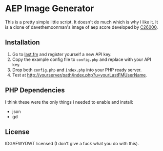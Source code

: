 # AEP Image Generator

This is a pretty simple little script. It doesn't do much which is why I
like it. It is a clone of davethemoonman's image of aep score developed
by
[C26000](http://www.last.fm/group/We%2BDon%2527t%2BHave%2BExponential%2BProfiles/journal/2006/05/4/129052).

## Installation

1. Go to [last.fm](http://www.last.fm/api) and register yourself a new
API key.
2. Copy the example config file to `config.php` and replace with your
API key.
3. Drop both `config.php` and `index.php` into your PHP ready server. 
4. Test at
[http://yourserver/path/index.php?u=yourLastFMUserName](http://yourserver/path/index.php?u=yourLastFMUserName).

## PHP Dependencies

I think these were the only things i needed to enable and install:
-  json
-  gd

## License

IDGAFWYDWT licensed (I don't give a fuck what you do with this).

